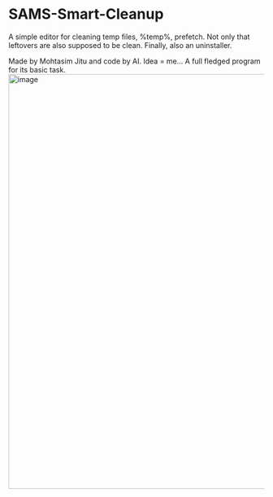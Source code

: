 # SAMS-Smart-Cleanup

A simple editor for cleaning temp files, %temp%, prefetch. Not only that leftovers are also supposed to be clean. Finally, also an uninstaller. 

Made by  Mohtasim Jitu and code by AI.
Idea = me...
A full fledged program for its basic task.
<img width="1069" height="816" alt="image" src="https://github.com/user-attachments/assets/dd1e68c2-a465-416c-9246-4c401f1bd677" />
